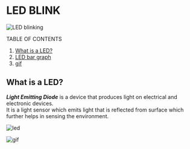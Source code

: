 LED BLINK
============

![LED blinking](https://pic-microcontroller.com/wp-content/uploads/2015/10/A-complete-guide-for-LED-Blinking.jpg)

TABLE OF CONTENTS
1. [What is a LED?](#des)
2. [LED bar graph](#led)
3. [gif](#gif)

<a name="des"></a>
What is a LED?
-----------------
<p><strong><em>Light Emitting Diode</em></strong> is a device that produces light on electrical and electronic devices.<br> It is a light sensor which emits light that is reflected from surface which further helps in sensing the environment.</p>

<a name="LED bar graph"></a>
![led](https://www.roboelements.com/wp-content/uploads/2019/02/10-Segments-LED-Array-Bar-graph-Yellow-Color.jpg)

<a name="gif"></a>
![gif](https://media.giphy.com/media/DWzbPgeHKmFILbyjfv/giphy.gif)

